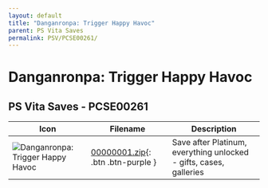 ```yaml
---
layout: default
title: "Danganronpa: Trigger Happy Havoc"
parent: PS Vita Saves
permalink: PSV/PCSE00261/
---
```

# Danganronpa: Trigger Happy Havoc

## PS Vita Saves - PCSE00261

| Icon | Filename | Description |
|------|----------|-------------|
| ![Danganronpa: Trigger Happy Havoc](https://github.com/bucanero/apollo-vita/raw/main/sce_sys/icon0.png) | [00000001.zip](00000001.zip){: .btn .btn-purple } | Save after Platinum, everything unlocked - gifts, cases, galleries  |

